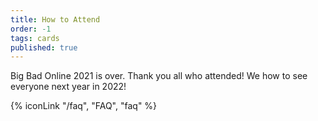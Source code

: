 ```yaml
---
title: How to Attend
order: -1
tags: cards
published: true
---
```

Big Bad Online 2021 is over. Thank you all who attended! We how to see everyone next year in 2022!

{% iconLink "/faq", "FAQ", "faq" %}